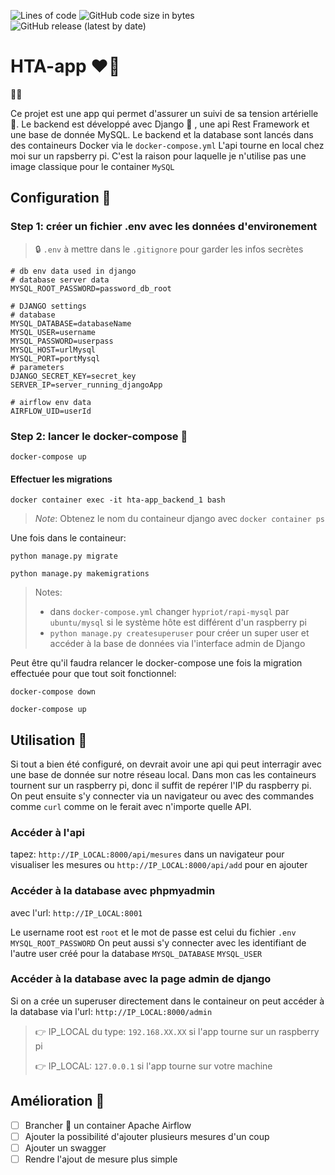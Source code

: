 ![Lines of code](https://img.shields.io/tokei/lines/github/p-acDev/hta-app?style=plastic)
![GitHub code size in bytes](https://img.shields.io/github/languages/code-size/p-acDev/hta-app)
![GitHub release (latest by date)](https://img.shields.io/github/v/release/p-acDev/hta-app)

# HTA-app ❤️‍🔥

🙋‍♂️

Ce projet est une app qui permet d'assurer un suivi de sa tension artérielle 📓.
Le backend est développé avec Django 🐍 , une api Rest Framework et une base de donnée MySQL.
Le backend et la database sont lancés dans des containeurs Docker via le `docker-compose.yml`
L'api tourne en local chez moi sur un rapsberry pi. C'est la raison pour laquelle je n'utilise pas une image classique pour le container `MySQL`

## Configuration 📝

### Step 1: créer un fichier .env avec les données d'environement
> 🔒 `.env` à mettre dans le `.gitignore` pour garder les infos secrètes

```
# db env data used in django 
# database server data
MYSQL_ROOT_PASSWORD=password_db_root

# DJANGO settings
# database
MYSQL_DATABASE=databaseName
MYSQL_USER=username
MYSQL_PASSWORD=userpass
MYSQL_HOST=urlMysql
MYSQL_PORT=portMysql
# parameters
DJANGO_SECRET_KEY=secret_key
SERVER_IP=server_running_djangoApp

# airflow env data
AIRFLOW_UID=userId

```

### Step 2: lancer le docker-compose 🐳

`docker-compose up`

#### Effectuer les migrations

`docker container exec -it hta-app_backend_1 bash`

> *Note*:
> Obtenez le nom du containeur django avec `docker container ps`

Une fois dans le containeur:

`python manage.py migrate`

`python manage.py makemigrations`

> Notes:
> - dans `docker-compose.yml` changer `hypriot/rapi-mysql` par `ubuntu/mysql` si le système hôte est différent d'un raspberry pi
> - `python manage.py createsuperuser` pour créer un super user et accéder à la base de données via l'interface admin de Django

Peut être qu'il faudra relancer le docker-compose une fois la migration effectuée pour que tout soit fonctionnel:

`docker-compose down`

`docker-compose up`

## Utilisation 🚀

Si tout a bien été configuré, on devrait avoir une api qui peut interragir avec une base de donnée sur notre réseau local. 
Dans mon cas les containeurs tournent sur un raspberry pi, donc il suffit de repérer l'IP du raspberry pi. On peut ensuite s'y connecter via un navigateur ou avec des commandes comme `curl` comme on le ferait avec n'importe quelle API.


### Accéder à l'api

tapez: `http://IP_LOCAL:8000/api/mesures` dans un navigateur pour visualiser les mesures
ou `http://IP_LOCAL:8000/api/add` pour en ajouter

### Accéder à la database avec phpmyadmin

avec l'url: `http://IP_LOCAL:8001`

Le username root est `root` et le mot de passe est celui du fichier `.env` `MYSQL_ROOT_PASSWORD`
On peut aussi s'y connecter avec les identifiant de l'autre user créé pour la database `MYSQL_DATABASE` `MYSQL_USER`

### Accéder à la database avec la page admin de django

Si on a crée un superuser directement dans le containeur on peut accéder à la database via l'url: `http://IP_LOCAL:8000/admin`

> 👉 IP_LOCAL du type: `192.168.XX.XX` si l'app tourne sur un raspberry pi
> 
> 👉 IP_LOCAL: `127.0.0.1` si l'app tourne sur votre machine

## Amélioration 💪

- [ ] Brancher 🔌 un container Apache Airflow
- [ ] Ajouter la possibilité d'ajouter plusieurs mesures d'un coup
- [ ] Ajouter un swagger
- [ ] Rendre l'ajout de mesure plus simple
